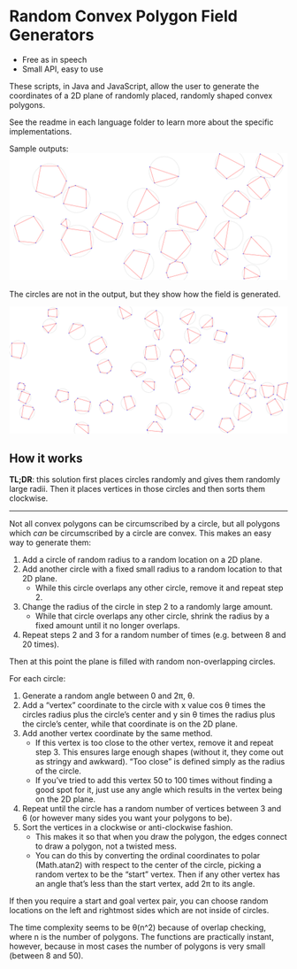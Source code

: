 # Random Convex Polygon Field Generators

- Free as in speech
- Small API, easy to use

These scripts, in Java and JavaScript, allow the user to generate the coordinates of a 2D plane of randomly placed, randomly shaped convex polygons.

See the readme in each language folder to learn more about the specific implementations.

Sample outputs:
![sample0](samples/polygonfield0.png)

The circles are not in the output, but they show how the field is generated.

![sample1](samples/polygonfield1.png)

## How it works

**TL;DR**: this solution first places circles randomly and gives them randomly large radii. Then it places vertices in those circles and then sorts them clockwise.

---

Not all convex polygons can be circumscribed by a circle, but all polygons which _can_ be circumscribed by a circle are convex. This makes an easy way to generate them:

1. Add a circle of random radius to a random location on a 2D plane.
2. Add another circle with a fixed small radius to a random location to that 2D plane.
    - While this circle overlaps any other circle, remove it and repeat step 2.
3. Change the radius of the circle in step 2 to a randomly large amount.
    - While that circle overlaps any other circle, shrink the radius by a fixed amount until it no longer overlaps.
4. Repeat steps 2 and 3 for a random number of times (e.g. between 8 and 20 times).

Then at this point the plane is filled with random non-overlapping circles.

For each circle:

1. Generate a random angle between 0 and 2π, θ.
2. Add a “vertex” coordinate to the circle with x value cos θ times the circles radius plus the circle’s center and y sin θ times the radius plus the circle’s center, while that coordinate is on the 2D plane.
3. Add another vertex coordinate by the same method.
    - If this vertex is too close to the other vertex, remove it and repeat step 3. This ensures large enough shapes (without it, they come out as stringy and awkward). “Too close” is defined simply as the radius of the circle.
    - If you’ve tried to add this vertex 50 to 100 times without finding a good spot for it, just use any angle which results in the vertex being on the 2D plane.
4. Repeat until the circle has a random number of vertices between 3 and 6 (or however many sides you want your polygons to be).
5. Sort the vertices in a clockwise or anti-clockwise fashion.
    - This makes it so that when you draw the polygon, the edges connect to draw a polygon, not a twisted mess.
    - You can do this by converting the ordinal coordinates to polar (Math.atan2) with respect to the center of the circle, picking a random vertex to be the “start” vertex. Then if any other vertex has an angle that’s less than the start vertex, add 2π to its angle.

If then you require a start and goal vertex pair, you can choose random locations on the left and rightmost sides which are not inside of circles.

The time complexity seems to be θ(n^2) because of overlap checking, where n is the number of polygons. The functions are practically instant, however, because in most cases the number of polygons is very small (between 8 and 50).
